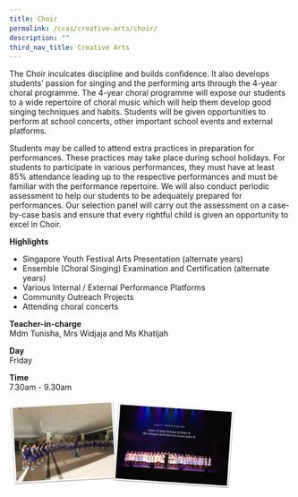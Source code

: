 ```yaml
---
title: Choir
permalink: /ccas/creative-arts/choir/
description: ""
third_nav_title: Creative Arts
---
```

<p>The Choir inculcates discipline and builds confidence. It also develops students’ passion for singing and the performing arts through the 4-year choral programme. The 4-year choral programme will expose our students to a wide repertoire of choral music which will help them develop good singing techniques and habits. Students will be given opportunities to perform at school concerts, other important school events and external platforms. </p>
<p>Students may be called to attend extra practices in preparation for performances. These practices may take place during school holidays. For students to participate in various performances, they must have at least 85% attendance leading up to the respective performances and must be familiar with the performance repertoire. We will also conduct periodic assessment to help our students to be adequately prepared for performances. Our selection panel will carry out the assessment on a case-by-case basis and ensure that every rightful child is given an opportunity to excel in Choir.</p>
<p><strong>Highlights&nbsp;</strong></p>
<ul>
<li>Singapore Youth Festival Arts Presentation (alternate years)</li>

<li>Ensemble (Choral Singing) Examination and Certification (alternate years)</li>

<li>Various Internal / External Performance Platforms</li>

<li>Community Outreach Projects</li>

<li>Attending choral concerts</li>
</ul>
<p><strong>Teacher-in-charge<br /></strong>Mdm Tunisha, Mrs Widjaja and Ms Khatijah</p>
<p><strong>Day<br /></strong>Friday</p>
<p><strong>Time<br /></strong>7.30am - 9.30am</p>
<img style="width: 80%;" src="/images/cho.png" />